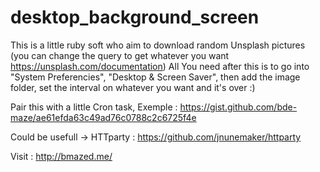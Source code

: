 # desktop_background_screen

This is a little ruby soft who aim to download random Unsplash pictures (you can change the query to get whatever you want https://unsplash.com/documentation)
All You need after this is to go into "System Preferencies", "Desktop & Screen Saver", then add the image folder, set the interval on whatever you want and it's over :)


Pair this with a little Cron task, Exemple :
https://gist.github.com/bde-maze/ae61efda63c49ad76c0788c2c6725f4e


Could be usefull -> HTTparty : https://github.com/jnunemaker/httparty

Visit : http://bmazed.me/
